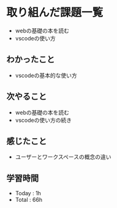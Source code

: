 # 取り組んだ課題一覧
- webの基礎の本を読む
- vscodeの使い方
## わかったこと
  - vscodeの基本的な使い方
## 次やること
  - webの基礎の本を読む
  - vscodeの使い方の続き
## 感じたこと
  - ユーザーとワークスペースの概念の違い
## 学習時間
  - Today : 1h
  - Total : 66h
